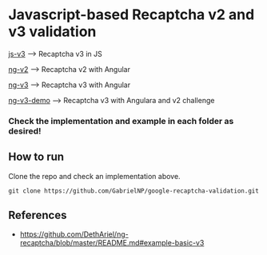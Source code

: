 # Javascript-based Recaptcha v2 and v3 validation

[js-v3](./js-v3/) --> Recaptcha v3 in JS


[ng-v2](./ng-v2/) --> Recaptcha v2 with Angular


[ng-v3](./ng-v3/) --> Recaptcha v3 with Angular


[ng-v3-demo](./ng-v3-demo/) --> Recaptcha v3 with Angulara and v2 challenge

### Check the implementation and example in each folder as desired!

## How to run

Clone the repo and check an implementation above.

```
git clone https://github.com/GabrielNP/google-recaptcha-validation.git
```

## References

  - https://github.com/DethAriel/ng-recaptcha/blob/master/README.md#example-basic-v3